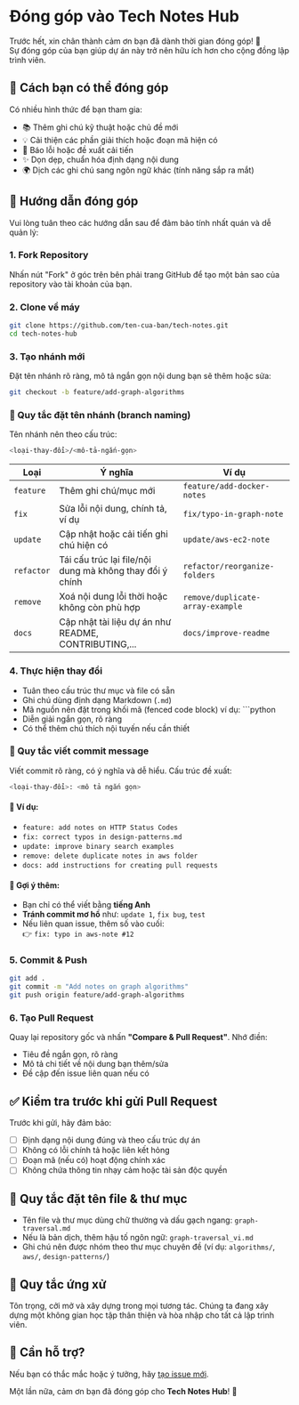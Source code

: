 # Đóng góp vào Tech Notes Hub

Trước hết, xin chân thành cảm ơn bạn đã dành thời gian đóng góp! 🎉  
Sự đóng góp của bạn giúp dự án này trở nên hữu ích hơn cho cộng đồng lập trình viên.

## 🚀 Cách bạn có thể đóng góp

Có nhiều hình thức để bạn tham gia:

- 📚 Thêm ghi chú kỹ thuật hoặc chủ đề mới
- 💡 Cải thiện các phần giải thích hoặc đoạn mã hiện có
- 🐛 Báo lỗi hoặc đề xuất cải tiến
- ✨ Dọn dẹp, chuẩn hóa định dạng nội dung
- 🌍 Dịch các ghi chú sang ngôn ngữ khác (tính năng sắp ra mắt)

## 📝 Hướng dẫn đóng góp

Vui lòng tuân theo các hướng dẫn sau để đảm bảo tính nhất quán và dễ quản lý:

### 1. Fork Repository

Nhấn nút "Fork" ở góc trên bên phải trang GitHub để tạo một bản sao của repository vào tài khoản của bạn.

### 2. Clone về máy

```bash
git clone https://github.com/ten-cua-ban/tech-notes.git
cd tech-notes-hub
```

### 3. Tạo nhánh mới

Đặt tên nhánh rõ ràng, mô tả ngắn gọn nội dung bạn sẽ thêm hoặc sửa:

```bash
git checkout -b feature/add-graph-algorithms
```

### 🧩 Quy tắc đặt tên nhánh (branch naming)

Tên nhánh nên theo cấu trúc:

```bash
<loại-thay-đổi>/<mô-tả-ngắn-gọn>
```

| Loại       | Ý nghĩa                                                  | Ví dụ                            |
| ---------- | -------------------------------------------------------- | -------------------------------- |
| `feature`  | Thêm ghi chú/mục mới                                     | `feature/add-docker-notes`       |
| `fix`      | Sửa lỗi nội dung, chính tả, ví dụ                        | `fix/typo-in-graph-note`         |
| `update`   | Cập nhật hoặc cải tiến ghi chú hiện có                   | `update/aws-ec2-note`            |
| `refactor` | Tái cấu trúc lại file/nội dung mà không thay đổi ý chính | `refactor/reorganize-folders`    |
| `remove`   | Xoá nội dung lỗi thời hoặc không còn phù hợp             | `remove/duplicate-array-example` |
| `docs`     | Cập nhật tài liệu dự án như README, CONTRIBUTING,...     | `docs/improve-readme`            |

### 4. Thực hiện thay đổi

* Tuân theo cấu trúc thư mục và file có sẵn
* Ghi chú dùng định dạng Markdown (`.md`)
* Mã nguồn nên đặt trong khối mã (fenced code block) ví dụ: \`\`\`python
* Diễn giải ngắn gọn, rõ ràng
* Có thể thêm chú thích nội tuyến nếu cần thiết

### 💬 Quy tắc viết commit message

Viết commit rõ ràng, có ý nghĩa và dễ hiểu. Cấu trúc đề xuất:

```bash
<loại-thay-đổi>: <mô tả ngắn gọn>
```

#### 📌 Ví dụ:

- `feature: add notes on HTTP Status Codes`
- `fix: correct typos in design-patterns.md`
- `update: improve binary search examples`
- `remove: delete duplicate notes in aws folder`
- `docs: add instructions for creating pull requests`

#### 🧠 Gợi ý thêm:

- Bạn chỉ có thể viết bằng **tiếng Anh**
- **Tránh commit mơ hồ** như: `update 1`, `fix bug`, `test`
- Nếu liên quan issue, thêm số vào cuối:  
  👉 `fix: typo in aws-note #12`


### 5. Commit & Push

```bash
git add .
git commit -m "Add notes on graph algorithms"
git push origin feature/add-graph-algorithms
```

### 6. Tạo Pull Request

Quay lại repository gốc và nhấn **"Compare & Pull Request"**. Nhớ điền:

* Tiêu đề ngắn gọn, rõ ràng
* Mô tả chi tiết về nội dung bạn thêm/sửa
* Đề cập đến issue liên quan nếu có

## ✅ Kiểm tra trước khi gửi Pull Request

Trước khi gửi, hãy đảm bảo:

* [ ] Định dạng nội dung đúng và theo cấu trúc dự án
* [ ] Không có lỗi chính tả hoặc liên kết hỏng
* [ ] Đoạn mã (nếu có) hoạt động chính xác
* [ ] Không chứa thông tin nhạy cảm hoặc tài sản độc quyền

## 📁 Quy tắc đặt tên file & thư mục

* Tên file và thư mục dùng chữ thường và dấu gạch ngang: `graph-traversal.md`
* Nếu là bản dịch, thêm hậu tố ngôn ngữ: `graph-traversal_vi.md`
* Ghi chú nên được nhóm theo thư mục chuyên đề (ví dụ: `algorithms/`, `aws/`, `design-patterns/`)

## 🤝 Quy tắc ứng xử

Tôn trọng, cởi mở và xây dựng trong mọi tương tác. Chúng ta đang xây dựng một không gian học tập thân thiện và hòa nhập cho tất cả lập trình viên.

## 📩 Cần hỗ trợ?

Nếu bạn có thắc mắc hoặc ý tưởng, hãy [tạo issue mới](https://github.com/tech-notes-hub/tech-notes/issues).

Một lần nữa, cảm ơn bạn đã đóng góp cho **Tech Notes Hub**! 🙌
